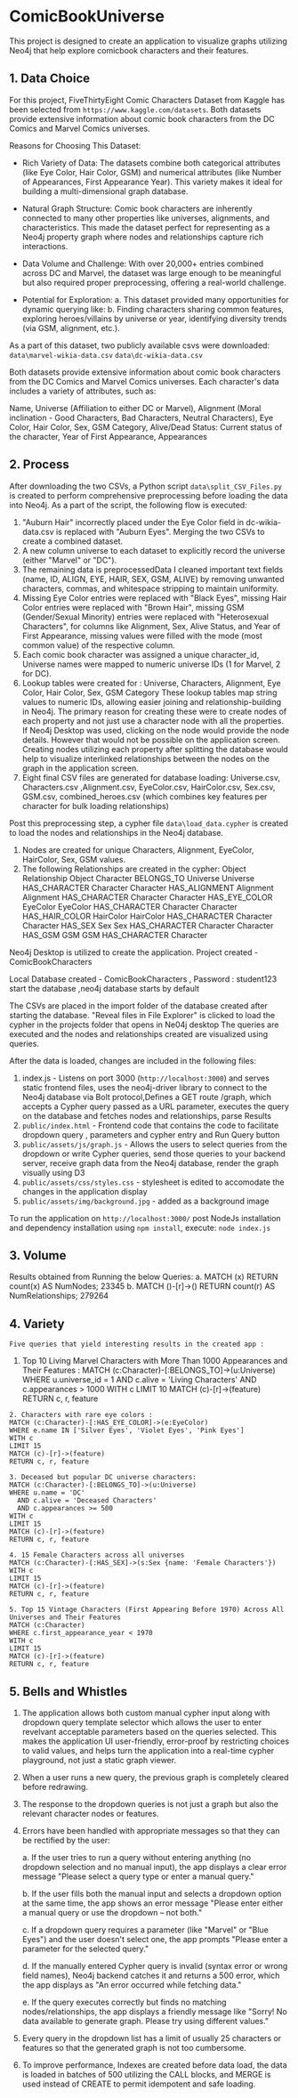 # ComicBookUniverse


This project is designed to create an application to visualize graphs utilizing Neo4j that help explore comicbook characters and their features.

## 1. Data Choice 

For this project, FiveThirtyEight Comic Characters Dataset from Kaggle has been selected from `https://www.kaggle.com/datasets`.
Both datasets provide extensive information about comic book characters from the DC Comics and Marvel Comics universes. 

Reasons for Choosing This Dataset:

- Rich Variety of Data:
The datasets combine both categorical attributes (like Eye Color, Hair Color, GSM) and numerical attributes (like Number of Appearances, First Appearance Year). This variety makes it ideal for building a multi-dimensional graph database.

- Natural Graph Structure:
Comic book characters are inherently connected to many other properties like universes, alignments, and characteristics. This made the dataset perfect for representing as a Neo4j property graph where nodes and relationships capture rich interactions.

- Data Volume and Challenge:
With over 20,000+ entries combined across DC and Marvel, the dataset was large enough to be meaningful but also required proper preprocessing, offering a real-world challenge.

- Potential for Exploration:
  a. This dataset provided many opportunities for dynamic querying like: 
  b. Finding characters sharing common features, exploring heroes/villains by universe or year, identifying diversity trends (via GSM, alignment, etc.).

As a part of this dataset, two publicly available csvs were downloaded:
`data\marvel-wikia-data.csv`
`data\dc-wikia-data.csv`

Both datasets provide extensive information about comic book characters from the DC Comics and Marvel Comics universes. Each character's data includes a variety of attributes, such as:

Name, Universe (Affiliation to either DC or Marvel), Alignment (Moral inclination - Good Characters, Bad Characters, Neutral Characters), Eye Color, Hair Color, Sex, GSM Category, Alive/Dead Status: Current status of the character, Year of First Appearance, Appearances

## 2. Process 

After downloading the two CSVs, a Python script `data\split_CSV_Files.py` is created to perform comprehensive preprocessing before loading the data into Neo4j. As a part of the script, the following flow is executed: 

  1. "Auburn Hair" incorrectly placed under the Eye Color field in dc-wikia-data.csv is replaced with "Auburn Eyes". Merging the two CSVs to create a combined dataset.
  2. A new column universe to each dataset to explicitly record the universe (either "Marvel" or "DC").
  3. The remaining data is preprocessedData
  I cleaned important text fields (name, ID, ALIGN, EYE, HAIR, SEX, GSM, ALIVE) by removing unwanted characters, commas, and whitespace stripping to maintain uniformity.
  4. Missing Eye Color entries were replaced with "Black Eyes", missing Hair Color entries were replaced with "Brown Hair", missing GSM (Gender/Sexual Minority) entries were replaced with "Heterosexual Characters", for columns like Alignment, Sex, Alive Status, and Year of First Appearance, missing values were filled with the mode (most common value) of the respective column.
  5. Each comic book character was assigned a unique character_id, Universe names were mapped to numeric universe IDs (1 for Marvel, 2 for DC).
  6. Lookup tables were created for : Universe, Characters, Alignment, Eye Color, Hair Color, Sex, GSM Category
  These lookup tables map string values to numeric IDs, allowing easier joining and relationship-building in Neo4j.
  The primary reason for creating these were to create nodes of each property and not just use a character node with all the properties. 
  If Neo4j Desktop was used, clicking on the node would provide the node details. However that would not be possible on the application screen. Creating nodes utilizing each property after splitting the database would help to visualize interlinked relationships between the nodes on the graph in the application screen. 
  7. Eight final CSV files are generated for database loading:
  Universe.csv, Characters.csv ,Alignment.csv, EyeColor.csv, HairColor.csv, Sex.csv, GSM.csv, combined_heroes.csv (which combines key features per character for bulk loading relationships)

Post this preprocessing step, a cypher file `data\load_data.cypher` is created to load the nodes and relationships in the Neo4j database.
1. Nodes are created for unique Characters, Alignment, EyeColor, HairColor, Sex, GSM values.
2. The following Relationships are created in the cypher:
    Object    Relationship    Object
    Character	BELONGS_TO		  Universe
    Universe	HAS_CHARACTER	  Character
    Character	HAS_ALIGNMENT	  Alignment
    Alignment	HAS_CHARACTER	  Character
    Character	HAS_EYE_COLOR	  EyeColor
    EyeColor	HAS_CHARACTER	  Character
    Character	HAS_HAIR_COLOR	HairColor
    HairColor	HAS_CHARACTER	  Character
    Character	HAS_SEX			    Sex
    Sex			  HAS_CHARACTER	  Character
    Character	HAS_GSM			    GSM
    GSM			  HAS_CHARACTER	  Character

Neo4j Desktop is utilized to create the application.
Project created - ComicBookCharacters

Local Database created - ComicBookCharacters , Password : student123
start the database ,neo4j database starts by default

The CSVs are placed in the import folder of the database created after starting the database.
"Reveal files in File Explorer" is clicked to load the cypher in the projects folder that opens in Ne04j desktop 
The queries are executed and the nodes and relationships created are visualized using queries.

After the data is loaded, changes are included in the following files:
  1. index.js 
    - Listens on port 3000 (`http://localhost:3000`) and serves static frontend files, uses the neo4j-driver library to connect to the Neo4j database via Bolt protocol,Defines a GET route /graph, which accepts a Cypher query passed as a URL parameter, executes the query on the database and fetches nodes and relationships, parse Results
  2. `public/index.html`
    -  Frontend code that contains the code to facilitate dropdown query , parameters and cypher entry and Run Query button
  3. `public/assets/js/graph.js` 
    - Allows the users to select queries from the dropdown or write Cypher queries, send those queries to your backend server, receive graph data from the Neo4j database, render the graph visually using D3
  4. `public/assets/css/styles.css`
    - stylesheet is edited to accomodate the changes in the application display
  5. `public/assets/img/background.jpg`
    - added as a background image

  To run the application on `http://localhost:3000/` post NodeJs installation and dependency installation using `npm install`, execute:
  `node index.js`

## 3. Volume
  Results obtained from Running the below Queries:
    a. MATCH (x) RETURN count(x) AS NumNodes;
      23345
    b. MATCH ()-[r]->() RETURN count(r) AS NumRelationships;
      279264

## 4. Variety	
	Five queries that yield interesting results in the created app :

  1. Top 10 Living Marvel Characters with More Than 1000 Appearances and Their Features :
	MATCH (c:Character)-[:BELONGS_TO]->(u:Universe)	
  WHERE u.universe_id = 1
	  AND c.alive = 'Living Characters'
	  AND c.appearances > 1000
	WITH c
	LIMIT 10
	MATCH (c)-[r]->(feature)
	RETURN c, r, feature

	2. Characters with rare eye colors :
	MATCH (c:Character)-[:HAS_EYE_COLOR]->(e:EyeColor)
	WHERE e.name IN ['Silver Eyes', 'Violet Eyes', 'Pink Eyes']
	WITH c
	LIMIT 15
	MATCH (c)-[r]->(feature)
	RETURN c, r, feature

	3. Deceased but popular DC universe characters:
	MATCH (c:Character)-[:BELONGS_TO]->(u:Universe)
	WHERE u.name = 'DC'
	  AND c.alive = 'Deceased Characters'
	  AND c.appearances >= 500
	WITH c
	LIMIT 15
	MATCH (c)-[r]->(feature)
	RETURN c, r, feature

	4. 15 Female Characters across all universes
	MATCH (c:Character)-[:HAS_SEX]->(s:Sex {name: 'Female Characters'})
	WITH c
	LIMIT 15
	MATCH (c)-[r]->(feature)
	RETURN c, r, feature

	5. Top 15 Vintage Characters (First Appearing Before 1970) Across All Universes and Their Features
	MATCH (c:Character)
	WHERE c.first_appearance_year < 1970
	WITH c
	LIMIT 15
	MATCH (c)-[r]->(feature)
	RETURN c, r, feature

## 5. Bells and Whistles

1. The application allows both custom manual cypher input along with dropdown query template selector which allows the user to enter revelvant acceptable parameters based on the queries selected. This makes the application UI user-friendly, error-proof by restricting choices to valid values, and helps turn the application into a real-time cypher playground, not just a static graph viewer.

2. When a user runs a new query, the previous graph is completely cleared before redrawing.

3. The response to the dropdown queries is not just a graph but also the relevant character nodes or features.

4. Errors have been handled with appropriate messages so that they can be rectified by the user:

	a. If the user tries to run a query without entering anything (no dropdown selection and no manual input), the app displays a clear error message "Please select a query type or enter a manual query."
	
	b. If the user fills both the manual input and selects a dropdown option at the same time, the app shows an error message "Please enter either a manual query or use the dropdown – not both."
	
	c. If a dropdown query requires a parameter (like "Marvel" or "Blue Eyes") and the user doesn't select one, the app prompts "Please enter a parameter for the selected query."
	
	d. If the manually entered Cypher query is invalid (syntax error or wrong field names), Neo4j backend catches it and returns a 500 error, which the app displays as "An error occurred while fetching data."
	
	e. If the query executes correctly but finds no matching nodes/relationships, the app displays a friendly message like "Sorry! No data available to generate graph. Please try using different values."
	
5. Every query in the dropdown list has a limit of usually 25 characters or features so that the generated graph is not too cumbersome.

6. To improve performance, Indexes are created before data load, the data is loaded in batches of 500 utilizing the CALL blocks, and MERGE is used instead of CREATE to permit idempotent and safe loading.
